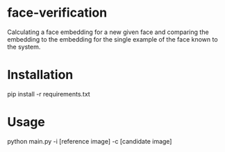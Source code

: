 # face-verification
Calculating a face embedding for a new given face and comparing the embedding to the embedding for the single example of the face known to the system.

# Installation
pip install -r requirements.txt

# Usage
python main.py -i [reference image] -c [candidate image]
